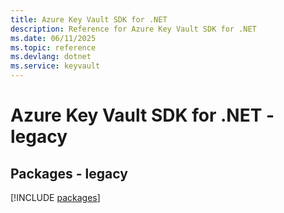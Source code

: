 ```yaml
---
title: Azure Key Vault SDK for .NET
description: Reference for Azure Key Vault SDK for .NET
ms.date: 06/11/2025
ms.topic: reference
ms.devlang: dotnet
ms.service: keyvault
---
```

# Azure Key Vault SDK for .NET - legacy
## Packages - legacy
[!INCLUDE [packages](key-vault-index.md)]